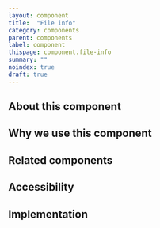 ```yaml
---
layout: component
title:  "File info"
category: components
parent: components
label: component
thispage: component.file-info
summary: ""
noindex: true
draft: true
---
```


## About this component

## Why we use this component

## Related components

## Accessibility

## Implementation
